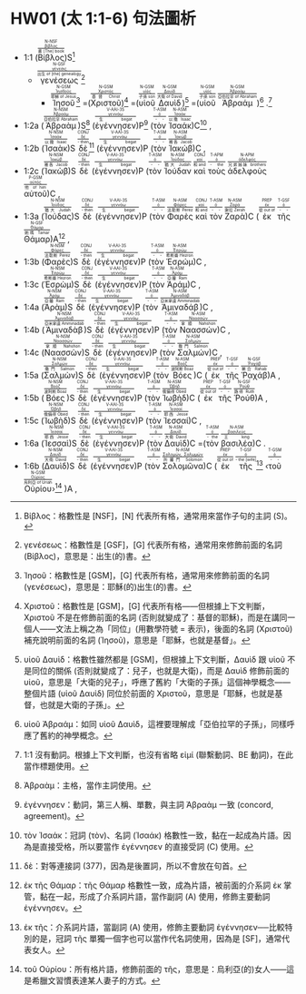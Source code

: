 # HW01 (太 1:1-6) 句法圖析


- 1:1 (<RUBY><ruby><ruby>Βίβλος<rt>書 [The] book</rt></ruby><rt><a href='https://bible.fhl.net/new/s.php?N=0&k=00976&m='>βίβλος</a></rt></ruby><rt>N-NSF</rt></RUBY>)S[^1] 
	- <RUBY><ruby><ruby>γενέσεως<rt>出生 of [the] genealogy</rt></ruby><rt><a href='https://bible.fhl.net/new/s.php?N=0&k=01078&m='>γένεσις</a></rt></ruby><rt>N-GSF</rt></RUBY>[^2]
		- <RUBY><ruby><ruby>Ἰησοῦ<rt>耶穌 of Jesus</rt></ruby><rt><a href='https://bible.fhl.net/new/s.php?N=0&k=02424&m='>ἸησIIοῦς</a></rt></ruby><rt>N-GSM</rt></RUBY>[^3] =(<RUBY><ruby><ruby>Χριστοῦ<rt>基督 Christ</rt></ruby><rt><a href='https://bible.fhl.net/new/s.php?N=0&k=05547&m='>Χριστός</a></rt></ruby><rt>N-GSM</rt></RUBY>)[^4] =(<RUBY><ruby><ruby>υἱοῦ<rt>子孫 son</rt></ruby><rt><a href='https://bible.fhl.net/new/s.php?N=0&k=05207&m='>υἱός</a></rt></ruby><rt>N-GSM</rt></RUBY> <RUBY><ruby><ruby>Δαυὶδ<rt>大衛 of David</rt></ruby><rt><a href='https://bible.fhl.net/new/s.php?N=0&k=01138&m='>Δαυίδ</a></rt></ruby><rt>N-GSM</rt></RUBY>)[^5] =(<RUBY><ruby><ruby>υἱοῦ<rt>子孫 son</rt></ruby><rt><a href='https://bible.fhl.net/new/s.php?N=0&k=05207&m='>υἱός</a></rt></ruby><rt>N-GSM</rt></RUBY> <RUBY><ruby><ruby>Ἀβραάμ<rt>亞伯拉罕 of Abraham</rt></ruby><rt><a href='https://bible.fhl.net/new/s.php?N=0&k=00011&m='>Ἀβραάμ</a></rt></ruby><rt>N-GSM</rt></RUBY>)[^6] <span class='punctuation'>.</span>[^7]
- 1:2a (<RUBY><ruby><ruby>Ἀβραὰμ<rt>亞伯拉罕 Abraham</rt></ruby><rt><a href='https://bible.fhl.net/new/s.php?N=0&k=00011&m='>Ἀβραάμ</a></rt></ruby><rt>N-NSM</rt></RUBY>)S[^8] (<RUBY><ruby><ruby><span class='verb'>ἐγέννησεν</span><rt>生 begat</rt></ruby><rt><a href='https://bible.fhl.net/new/s.php?N=0&k=01080&m='>γεννάω</a></rt></ruby><rt>V-AAI-3S</rt></RUBY>)P[^9] (<RUBY><ruby><ruby>τὸν<rt>- -</rt></ruby><rt><a href='https://bible.fhl.net/new/s.php?N=0&k=03588&m='>ὀ</a></rt></ruby><rt>T-ASM</rt></RUBY> <RUBY><ruby><ruby>Ἰσαάκ<rt>以撒 Isaac</rt></ruby><rt><a href='https://bible.fhl.net/new/s.php?N=0&k=02464&m='>Ἰσαάκ</a></rt></ruby><rt>N-ASM</rt></RUBY>)C[^10] <span class='punctuation'>,</span> 
- 1:2b (<RUBY><ruby><ruby>Ἰσαὰκ<rt>以撒 Isaac</rt></ruby><rt><a href='https://bible.fhl.net/new/s.php?N=0&k=02464&m='>Ἰσαάκ</a></rt></ruby><rt>N-NSM</rt></RUBY>)S <RUBY><ruby><ruby>δὲ<rt>- then</rt></ruby><rt><a href='https://bible.fhl.net/new/s.php?N=0&k=01161&m='>δέ</a></rt></ruby><rt>CONJ</rt></RUBY>[^11] (<RUBY><ruby><ruby><span class='verb'>ἐγέννησεν</span><rt>生 begat</rt></ruby><rt><a href='https://bible.fhl.net/new/s.php?N=0&k=01080&m='>γεννάω</a></rt></ruby><rt>V-AAI-3S</rt></RUBY>)P (<RUBY><ruby><ruby>τὸν<rt>- -</rt></ruby><rt><a href='https://bible.fhl.net/new/s.php?N=0&k=03588&m='>ὀ</a></rt></ruby><rt>T-ASM</rt></RUBY> <RUBY><ruby><ruby>Ἰακώβ<rt>雅各 Jacob</rt></ruby><rt><a href='https://bible.fhl.net/new/s.php?N=0&k=02384&m='>Ἰακώβ</a></rt></ruby><rt>N-ASM</rt></RUBY>)C <span class='punctuation'>,</span> 
- 1:2c (<RUBY><ruby><ruby>Ἰακὼβ<rt>雅各 Jacob</rt></ruby><rt><a href='https://bible.fhl.net/new/s.php?N=0&k=02384&m='>Ἰακώβ</a></rt></ruby><rt>N-NSM</rt></RUBY>)S <RUBY><ruby><ruby>δὲ<rt>- then</rt></ruby><rt><a href='https://bible.fhl.net/new/s.php?N=0&k=01161&m='>δέ</a></rt></ruby><rt>CONJ</rt></RUBY> (<RUBY><ruby><ruby><span class='verb'>ἐγέννησεν</span><rt>生 begat</rt></ruby><rt><a href='https://bible.fhl.net/new/s.php?N=0&k=01080&m='>γεννάω</a></rt></ruby><rt>V-AAI-3S</rt></RUBY>)P (<RUBY><ruby><ruby>τὸν<rt>- -</rt></ruby><rt><a href='https://bible.fhl.net/new/s.php?N=0&k=03588&m='>ὀ</a></rt></ruby><rt>T-ASM</rt></RUBY> <RUBY><ruby><ruby>Ἰούδαν<rt>猶大 Judah</rt></ruby><rt><a href='https://bible.fhl.net/new/s.php?N=0&k=02455&m='>Ἰούδας</a></rt></ruby><rt>N-ASM</rt></RUBY> <RUBY><ruby><ruby>καὶ<rt>和 and</rt></ruby><rt><a href='https://bible.fhl.net/new/s.php?N=0&k=02532&m='>καί</a></rt></ruby><rt>CONJ</rt></RUBY> <RUBY><ruby><ruby>τοὺς<rt>- the</rt></ruby><rt><a href='https://bible.fhl.net/new/s.php?N=0&k=03588&m='>ὀ</a></rt></ruby><rt>T-APM</rt></RUBY> <RUBY><ruby><ruby>ἀδελφοὺς<rt>兄弟姊妹 brothers</rt></ruby><rt><a href='https://bible.fhl.net/new/s.php?N=0&k=00080&m='>ἀδελφός</a></rt></ruby><rt>N-APM</rt></RUBY> <RUBY><ruby><ruby>αὐτοῦ<rt>他 of him</rt></ruby><rt><a href='https://bible.fhl.net/new/s.php?N=0&k=00846&m='>αὐτός</a></rt></ruby><rt>P-GSM</rt></RUBY>)C <span class='punctuation'>,</span> 
- 1:3a (<RUBY><ruby><ruby>Ἰούδας<rt>猶大 Judah</rt></ruby><rt><a href='https://bible.fhl.net/new/s.php?N=0&k=02455&m='>Ἰούδας</a></rt></ruby><rt>N-NSM</rt></RUBY>)S <RUBY><ruby><ruby>δὲ<rt>- then</rt></ruby><rt><a href='https://bible.fhl.net/new/s.php?N=0&k=01161&m='>δέ</a></rt></ruby><rt>CONJ</rt></RUBY> (<RUBY><ruby><ruby><span class='verb'>ἐγέννησεν</span><rt>生 begat</rt></ruby><rt><a href='https://bible.fhl.net/new/s.php?N=0&k=01080&m='>γεννάω</a></rt></ruby><rt>V-AAI-3S</rt></RUBY>)P (<RUBY><ruby><ruby>τὸν<rt>- -</rt></ruby><rt><a href='https://bible.fhl.net/new/s.php?N=0&k=03588&m='>ὀ</a></rt></ruby><rt>T-ASM</rt></RUBY> <RUBY><ruby><ruby>Φαρὲς<rt>法勒斯 Perez</rt></ruby><rt><a href='https://bible.fhl.net/new/s.php?N=0&k=05329&m='>Φάρες</a></rt></ruby><rt>N-ASM</rt></RUBY> <RUBY><ruby><ruby>καὶ<rt>和 and</rt></ruby><rt><a href='https://bible.fhl.net/new/s.php?N=0&k=02532&m='>καί</a></rt></ruby><rt>CONJ</rt></RUBY> <RUBY><ruby><ruby>τὸν<rt>- -</rt></ruby><rt><a href='https://bible.fhl.net/new/s.php?N=0&k=03588&m='>ὀ</a></rt></ruby><rt>T-ASM</rt></RUBY> <RUBY><ruby><ruby>Ζαρὰ<rt>謝拉 Zerah</rt></ruby><rt><a href='https://bible.fhl.net/new/s.php?N=0&k=02196&m='>Ζαρά</a></rt></ruby><rt>N-ASM</rt></RUBY>)C (<RUBY><ruby><ruby>ἐκ<rt>從 out of</rt></ruby><rt><a href='https://bible.fhl.net/new/s.php?N=0&k=01537&m='>ἐκ</a></rt></ruby><rt>PREP</rt></RUBY> <RUBY><ruby><ruby>τῆς<rt>- -</rt></ruby><rt><a href='https://bible.fhl.net/new/s.php?N=0&k=03588&m='>ὀ</a></rt></ruby><rt>T-GSF</rt></RUBY> <RUBY><ruby><ruby>Θάμαρ<rt>她瑪 Tamar</rt></ruby><rt><a href='https://bible.fhl.net/new/s.php?N=0&k=02283&m='>Θάμαρ</a></rt></ruby><rt>N-GSF</rt></RUBY>)A[^12] <span class='punctuation'>,</span> 
- 1:3b (<RUBY><ruby><ruby>Φαρὲς<rt>法勒斯 Perez</rt></ruby><rt><a href='https://bible.fhl.net/new/s.php?N=0&k=05329&m='>Φάρες</a></rt></ruby><rt>N-NSM</rt></RUBY>)S <RUBY><ruby><ruby>δὲ<rt>- then</rt></ruby><rt><a href='https://bible.fhl.net/new/s.php?N=0&k=01161&m='>δέ</a></rt></ruby><rt>CONJ</rt></RUBY> (<RUBY><ruby><ruby><span class='verb'>ἐγέννησεν</span><rt>生 begat</rt></ruby><rt><a href='https://bible.fhl.net/new/s.php?N=0&k=01080&m='>γεννάω</a></rt></ruby><rt>V-AAI-3S</rt></RUBY>)P (<RUBY><ruby><ruby>τὸν<rt>- -</rt></ruby><rt><a href='https://bible.fhl.net/new/s.php?N=0&k=03588&m='>ὀ</a></rt></ruby><rt>T-ASM</rt></RUBY> <RUBY><ruby><ruby>Ἑσρώμ<rt>希斯崙 Hezron</rt></ruby><rt><a href='https://bible.fhl.net/new/s.php?N=0&k=02074&m='>Ἐσρώμ</a></rt></ruby><rt>N-ASM</rt></RUBY>)C <span class='punctuation'>,</span> 
- 1:3c (<RUBY><ruby><ruby>Ἑσρὼμ<rt>希斯崙 Hezron</rt></ruby><rt><a href='https://bible.fhl.net/new/s.php?N=0&k=02074&m='>Ἐσρώμ</a></rt></ruby><rt>N-NSM</rt></RUBY>)S <RUBY><ruby><ruby>δὲ<rt>- then</rt></ruby><rt><a href='https://bible.fhl.net/new/s.php?N=0&k=01161&m='>δέ</a></rt></ruby><rt>CONJ</rt></RUBY> (<RUBY><ruby><ruby><span class='verb'>ἐγέννησεν</span><rt>生 begat</rt></ruby><rt><a href='https://bible.fhl.net/new/s.php?N=0&k=01080&m='>γεννάω</a></rt></ruby><rt>V-AAI-3S</rt></RUBY>)P (<RUBY><ruby><ruby>τὸν<rt>- -</rt></ruby><rt><a href='https://bible.fhl.net/new/s.php?N=0&k=03588&m='>ὀ</a></rt></ruby><rt>T-ASM</rt></RUBY> <RUBY><ruby><ruby>Ἀράμ<rt>亞蘭 Ram</rt></ruby><rt><a href='https://bible.fhl.net/new/s.php?N=0&k=00689&m='>Ἀράμ</a></rt></ruby><rt>N-ASM</rt></RUBY>)C <span class='punctuation'>,</span> 
- 1:4a (<RUBY><ruby><ruby>Ἀρὰμ<rt>亞蘭 Ram</rt></ruby><rt><a href='https://bible.fhl.net/new/s.php?N=0&k=00689&m='>Ἀράμ</a></rt></ruby><rt>N-NSM</rt></RUBY>)S <RUBY><ruby><ruby>δὲ<rt>- then</rt></ruby><rt><a href='https://bible.fhl.net/new/s.php?N=0&k=01161&m='>δέ</a></rt></ruby><rt>CONJ</rt></RUBY> (<RUBY><ruby><ruby><span class='verb'>ἐγέννησεν</span><rt>生 begat</rt></ruby><rt><a href='https://bible.fhl.net/new/s.php?N=0&k=01080&m='>γεννάω</a></rt></ruby><rt>V-AAI-3S</rt></RUBY>)P (<RUBY><ruby><ruby>τὸν<rt>- -</rt></ruby><rt><a href='https://bible.fhl.net/new/s.php?N=0&k=03588&m='>ὀ</a></rt></ruby><rt>T-ASM</rt></RUBY> <RUBY><ruby><ruby>Ἀμιναδάβ<rt>亞米拿達 Amminadab</rt></ruby><rt><a href='https://bible.fhl.net/new/s.php?N=0&k=00284&m='>Ἀμιναδάβ</a></rt></ruby><rt>N-ASM</rt></RUBY>)C <span class='punctuation'>,</span> 
- 1:4b (<RUBY><ruby><ruby>Ἀμιναδὰβ<rt>亞米拿達 Amminadab</rt></ruby><rt><a href='https://bible.fhl.net/new/s.php?N=0&k=00284&m='>Ἀμιναδάβ</a></rt></ruby><rt>N-NSM</rt></RUBY>)S <RUBY><ruby><ruby>δὲ<rt>- then</rt></ruby><rt><a href='https://bible.fhl.net/new/s.php?N=0&k=01161&m='>δέ</a></rt></ruby><rt>CONJ</rt></RUBY> (<RUBY><ruby><ruby><span class='verb'>ἐγέννησεν</span><rt>生 begat</rt></ruby><rt><a href='https://bible.fhl.net/new/s.php?N=0&k=01080&m='>γεννάω</a></rt></ruby><rt>V-AAI-3S</rt></RUBY>)P (<RUBY><ruby><ruby>τὸν<rt>- -</rt></ruby><rt><a href='https://bible.fhl.net/new/s.php?N=0&k=03588&m='>ὀ</a></rt></ruby><rt>T-ASM</rt></RUBY> <RUBY><ruby><ruby>Ναασσών<rt>拿順 Nahshon</rt></ruby><rt><a href='https://bible.fhl.net/new/s.php?N=0&k=03476&m='>Ναασσών</a></rt></ruby><rt>N-ASM</rt></RUBY>)C <span class='punctuation'>,</span> 
- 1:4c (<RUBY><ruby><ruby>Ναασσὼν<rt>拿順 Nahshon</rt></ruby><rt><a href='https://bible.fhl.net/new/s.php?N=0&k=03476&m='>Ναασσών</a></rt></ruby><rt>N-NSM</rt></RUBY>)S <RUBY><ruby><ruby>δὲ<rt>- then</rt></ruby><rt><a href='https://bible.fhl.net/new/s.php?N=0&k=01161&m='>δέ</a></rt></ruby><rt>CONJ</rt></RUBY> (<RUBY><ruby><ruby><span class='verb'>ἐγέννησεν</span><rt>生 begat</rt></ruby><rt><a href='https://bible.fhl.net/new/s.php?N=0&k=01080&m='>γεννάω</a></rt></ruby><rt>V-AAI-3S</rt></RUBY>)P (<RUBY><ruby><ruby>τὸν<rt>- -</rt></ruby><rt><a href='https://bible.fhl.net/new/s.php?N=0&k=03588&m='>ὀ</a></rt></ruby><rt>T-ASM</rt></RUBY> <RUBY><ruby><ruby>Σαλμών<rt>撒門 Salmon</rt></ruby><rt><a href='https://bible.fhl.net/new/s.php?N=0&k=04533&m='>Σαλμών</a></rt></ruby><rt>N-ASM</rt></RUBY>)C <span class='punctuation'>,</span> 
- 1:5a (<RUBY><ruby><ruby>Σαλμὼν<rt>撒門 Salmon</rt></ruby><rt><a href='https://bible.fhl.net/new/s.php?N=0&k=04533&m='>Σαλμών</a></rt></ruby><rt>N-NSM</rt></RUBY>)S <RUBY><ruby><ruby>δὲ<rt>- then</rt></ruby><rt><a href='https://bible.fhl.net/new/s.php?N=0&k=01161&m='>δέ</a></rt></ruby><rt>CONJ</rt></RUBY> (<RUBY><ruby><ruby><span class='verb'>ἐγέννησεν</span><rt>生 begat</rt></ruby><rt><a href='https://bible.fhl.net/new/s.php?N=0&k=01080&m='>γεννάω</a></rt></ruby><rt>V-AAI-3S</rt></RUBY>)P (<RUBY><ruby><ruby>τὸν<rt>- -</rt></ruby><rt><a href='https://bible.fhl.net/new/s.php?N=0&k=03588&m='>ὀ</a></rt></ruby><rt>T-ASM</rt></RUBY> <RUBY><ruby><ruby>Βόες<rt>波阿斯 Boaz</rt></ruby><rt><a href='https://bible.fhl.net/new/s.php?N=0&k=01003&m='>Βοόζ</a></rt></ruby><rt>N-ASM</rt></RUBY>)C (<RUBY><ruby><ruby>ἐκ<rt>從 out of</rt></ruby><rt><a href='https://bible.fhl.net/new/s.php?N=0&k=01537&m='>ἐκ</a></rt></ruby><rt>PREP</rt></RUBY> <RUBY><ruby><ruby>τῆς<rt>- -</rt></ruby><rt><a href='https://bible.fhl.net/new/s.php?N=0&k=03588&m='>ὀ</a></rt></ruby><rt>T-GSF</rt></RUBY> <RUBY><ruby><ruby>Ῥαχάβ<rt>喇合 Rahab</rt></ruby><rt><a href='https://bible.fhl.net/new/s.php?N=0&k=04477&m='>Ῥαχάβ</a></rt></ruby><rt>N-GSF</rt></RUBY>)A <span class='punctuation'>,</span> 
- 1:5b (<RUBY><ruby><ruby>Βόες<rt>波阿斯 Boaz</rt></ruby><rt><a href='https://bible.fhl.net/new/s.php?N=0&k=01003&m='>Βοόζ</a></rt></ruby><rt>N-NSM</rt></RUBY>)S <RUBY><ruby><ruby>δὲ<rt>- then</rt></ruby><rt><a href='https://bible.fhl.net/new/s.php?N=0&k=01161&m='>δέ</a></rt></ruby><rt>CONJ</rt></RUBY> (<RUBY><ruby><ruby><span class='verb'>ἐγέννησεν</span><rt>生 begat</rt></ruby><rt><a href='https://bible.fhl.net/new/s.php?N=0&k=01080&m='>γεννάω</a></rt></ruby><rt>V-AAI-3S</rt></RUBY>)P (<RUBY><ruby><ruby>τὸν<rt>- -</rt></ruby><rt><a href='https://bible.fhl.net/new/s.php?N=0&k=03588&m='>ὀ</a></rt></ruby><rt>T-ASM</rt></RUBY> <RUBY><ruby><ruby>Ἰωβὴδ<rt>俄備得 Obed</rt></ruby><rt><a href='https://bible.fhl.net/new/s.php?N=0&k=05601&m='>Ὠβήδ</a></rt></ruby><rt>N-ASM</rt></RUBY>)C (<RUBY><ruby><ruby>ἐκ<rt>從 out of</rt></ruby><rt><a href='https://bible.fhl.net/new/s.php?N=0&k=01537&m='>ἐκ</a></rt></ruby><rt>PREP</rt></RUBY> <RUBY><ruby><ruby>τῆς<rt>- -</rt></ruby><rt><a href='https://bible.fhl.net/new/s.php?N=0&k=03588&m='>ὀ</a></rt></ruby><rt>T-GSF</rt></RUBY> <RUBY><ruby><ruby>Ῥούθ<rt>路得 Ruth</rt></ruby><rt><a href='https://bible.fhl.net/new/s.php?N=0&k=04503&m='>Ῥούθ</a></rt></ruby><rt>N-GSF</rt></RUBY>)A <span class='punctuation'>,</span> 
- 1:5c (<RUBY><ruby><ruby>Ἰωβὴδ<rt>俄備得 Obed</rt></ruby><rt><a href='https://bible.fhl.net/new/s.php?N=0&k=05601&m='>Ὠβήδ</a></rt></ruby><rt>N-NSM</rt></RUBY>)S <RUBY><ruby><ruby>δὲ<rt>- then</rt></ruby><rt><a href='https://bible.fhl.net/new/s.php?N=0&k=01161&m='>δέ</a></rt></ruby><rt>CONJ</rt></RUBY> (<RUBY><ruby><ruby><span class='verb'>ἐγέννησεν</span><rt>生 begat</rt></ruby><rt><a href='https://bible.fhl.net/new/s.php?N=0&k=01080&m='>γεννάω</a></rt></ruby><rt>V-AAI-3S</rt></RUBY>)P (<RUBY><ruby><ruby>τὸν<rt>- -</rt></ruby><rt><a href='https://bible.fhl.net/new/s.php?N=0&k=03588&m='>ὀ</a></rt></ruby><rt>T-ASM</rt></RUBY> <RUBY><ruby><ruby>Ἰεσσαί<rt>耶西 Jesse</rt></ruby><rt><a href='https://bible.fhl.net/new/s.php?N=0&k=02421&m='>Ἰεσσαί</a></rt></ruby><rt>N-ASM</rt></RUBY>)C <span class='punctuation'>,</span> 
- 1:6a (<RUBY><ruby><ruby>Ἰεσσαὶ<rt>耶西 Jesse</rt></ruby><rt><a href='https://bible.fhl.net/new/s.php?N=0&k=02421&m='>Ἰεσσαί</a></rt></ruby><rt>N-NSM</rt></RUBY>)S <RUBY><ruby><ruby>δὲ<rt>- then</rt></ruby><rt><a href='https://bible.fhl.net/new/s.php?N=0&k=01161&m='>δέ</a></rt></ruby><rt>CONJ</rt></RUBY> (<RUBY><ruby><ruby><span class='verb'>ἐγέννησεν</span><rt>生 begat</rt></ruby><rt><a href='https://bible.fhl.net/new/s.php?N=0&k=01080&m='>γεννάω</a></rt></ruby><rt>V-AAI-3S</rt></RUBY>)P (<RUBY><ruby><ruby>τὸν<rt>- -</rt></ruby><rt><a href='https://bible.fhl.net/new/s.php?N=0&k=03588&m='>ὀ</a></rt></ruby><rt>T-ASM</rt></RUBY> <RUBY><ruby><ruby>Δαυὶδ<rt>大衛 David</rt></ruby><rt><a href='https://bible.fhl.net/new/s.php?N=0&k=01138&m='>Δαυίδ</a></rt></ruby><rt>N-ASM</rt></RUBY>)C =(<RUBY><ruby><ruby>τὸν<rt>- the</rt></ruby><rt><a href='https://bible.fhl.net/new/s.php?N=0&k=03588&m='>ὀ</a></rt></ruby><rt>T-ASM</rt></RUBY> <RUBY><ruby><ruby>βασιλέα<rt>王 king</rt></ruby><rt><a href='https://bible.fhl.net/new/s.php?N=0&k=00935&m='>βασιλεύς</a></rt></ruby><rt>N-ASM</rt></RUBY>)C <span class='punctuation'>.</span> 
- 1:6b (<RUBY><ruby><ruby>Δαυὶδ<rt>大衛 David</rt></ruby><rt><a href='https://bible.fhl.net/new/s.php?N=0&k=01138&m='>Δαυίδ</a></rt></ruby><rt>N-NSM</rt></RUBY>)S <RUBY><ruby><ruby>δὲ<rt>- then</rt></ruby><rt><a href='https://bible.fhl.net/new/s.php?N=0&k=01161&m='>δέ</a></rt></ruby><rt>CONJ</rt></RUBY> (<RUBY><ruby><ruby><span class='verb'>ἐγέννησεν</span><rt>生 begat</rt></ruby><rt><a href='https://bible.fhl.net/new/s.php?N=0&k=01080&m='>γεννάω</a></rt></ruby><rt>V-AAI-3S</rt></RUBY>)P (<RUBY><ruby><ruby>τὸν<rt>- -</rt></ruby><rt><a href='https://bible.fhl.net/new/s.php?N=0&k=03588&m='>ὀ</a></rt></ruby><rt>T-ASM</rt></RUBY> <RUBY><ruby><ruby>Σολομῶνα<rt>所羅門 Solomon</rt></ruby><rt><a href='https://bible.fhl.net/new/s.php?N=0&k=04672&m='>Σολομών, Σαλωμών</a></rt></ruby><rt>N-ASM</rt></RUBY>)C (<RUBY><ruby><ruby>ἐκ<rt>從 out of</rt></ruby><rt><a href='https://bible.fhl.net/new/s.php?N=0&k=01537&m='>ἐκ</a></rt></ruby><rt>PREP</rt></RUBY> <RUBY><ruby><ruby>τῆς<rt>- the [wife]</rt></ruby><rt><a href='https://bible.fhl.net/new/s.php?N=0&k=03588&m='>ὀ</a></rt></ruby><rt>T-GSF</rt></RUBY>[^13] ‹<RUBY><ruby><ruby>τοῦ<rt>- -</rt></ruby><rt><a href='https://bible.fhl.net/new/s.php?N=0&k=03588&m='>ὀ</a></rt></ruby><rt>T-GSM</rt></RUBY> <RUBY><ruby><ruby>Οὐρίου<rt>烏利亞 of Uriah</rt></ruby><rt><a href='https://bible.fhl.net/new/s.php?N=0&k=03774&m='>Οὐρίας</a></rt></ruby><rt>N-GSM</rt></RUBY>›[^14] )A <span class='punctuation'>,</span> 

[^1]: Βίβλος：格數性是 [NSF]，[N] 代表所有格，通常用來當作子句的主詞 (S)。

[^2]: γενέσεως：格數性是 [GSF]，[G] 代表所有格，通常用來修飾前面的名詞 (Βίβλος)，意思是：出生(的)書。

[^3]: Ἰησοῦ：格數性是 [GSM]，[G] 代表所有格，通常用來修飾前面的名詞 (γενέσεως)，意思是：耶穌(的)出生(的)書。

[^4]:  Χριστοῦ：格數性是 [GSM]，[G] 代表所有格——但根據上下文判斷，Χριστοῦ 不是在修飾前面的名詞 (否則就變成了：基督的耶穌)，而是在講同一個人——文法上稱之為「同位」(用數學符號 = 表示)，後面的名詞 (Χριστοῦ) 補充說明前面的名詞 (Ἰησοῦ)，意思是「耶穌，也就是基督」。

[^5]: υἱοῦ Δαυὶδ：格數性雖然都是 [GSM]，但根據上下文判斷，Δαυὶδ 跟 υἱοῦ 不是同位的關係 (否則就變成了：兒子，也就是大衛)，而是 Δαυὶδ 修飾前面的 υἱοῦ，意思是「大衛的兒子」，呼應了舊約「大衛的子孫」這個神學概念——整個片語 (υἱοῦ Δαυὶδ) 同位於前面的 Χριστοῦ，意思是「耶穌，也就是基督，也就是大衛的子孫」。

[^6]: υἱοῦ Ἀβραάμ：如同 υἱοῦ Δαυὶδ，這裡要理解成「亞伯拉罕的子孫」，同樣呼應了舊約的神學概念。

[^7]: 1:1 沒有動詞。根據上下文判斷，也沒有省略 εἰμί (聯繫動詞、BE 動詞)，在此當作標題使用。

[^8]: Ἀβραὰμ：主格，當作主詞使用。

[^9]: ἐγέννησεν：動詞，第三人稱、單數，與主詞 Ἀβραὰμ 一致 (concord, agreement)。

[^10]: τὸν Ἰσαάκ：冠詞 (τὸν)、名詞 (Ἰσαάκ) 格數性一致，黏在一起成為片語。因為是直接受格，所以要當作 ἐγέννησεν 的直接受詞 (C) 使用。

[^11]: δὲ：對等連接詞 (377)，因為是後置詞，所以不會放在句首。

[^12]: ἐκ τῆς Θάμαρ：τῆς Θάμαρ 格數性一致，成為片語，被前面的介系詞 ἐκ 掌管，黏在一起，形成了介系詞片語，當作副詞 (A) 使用，修飾主要動詞 ἐγέννησεν。

[^13]: ἐκ τῆς：介系詞片語，當副詞 (A) 使用，修飾主要動詞 ἐγέννησεν──比較特別的是，冠詞 τῆς 單獨一個字也可以當作代名詞使用，因為是 [SF]，通常代表女人。

[^14]: τοῦ Οὐρίου：所有格片語，修飾前面的 τῆς，意思是：烏利亞(的)女人——這是希臘文習慣表達某人妻子的方式。
